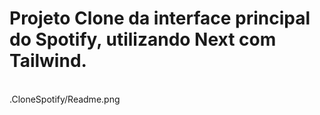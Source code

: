 # Projeto Clone da interface principal do Spotify, utilizando Next com Tailwind.
<br/>
.CloneSpotify/Readme.png
